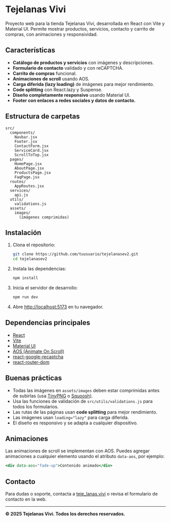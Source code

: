 # Tejelanas Vivi

Proyecto web para la tienda Tejelanas Vivi, desarrollada en React con Vite y Material UI. Permite mostrar productos, servicios, contacto y carrito de compras, con animaciones y responsividad.

## Características

- **Catálogo de productos y servicios** con imágenes y descripciones.
- **Formulario de contacto** validado y con reCAPTCHA.
- **Carrito de compras** funcional.
- **Animaciones de scroll** usando AOS.
- **Carga diferida (lazy loading)** de imágenes para mejor rendimiento.
- **Code splitting** con React.lazy y Suspense.
- **Diseño completamente responsivo** usando Material UI.
- **Footer con enlaces a redes sociales y datos de contacto.**

## Estructura de carpetas

```
src/
  components/
    Navbar.jsx
    Footer.jsx
    ContactForm.jsx
    ServiceCard.jsx
    ScrollToTop.jsx
  pages/
    HomePage.jsx
    AboutPage.jsx
    ProductsPage.jsx
    FaqPage.jsx
  routes/
    AppRoutes.jsx
  services/
    api.js
  utils/
    validations.js
  assets/
    images/
      (imágenes comprimidas)
```

## Instalación

1. Clona el repositorio:
   ```sh
   git clone https://github.com/tuusuario/tejelanasev2.git
   cd tejelanasev2
   ```

2. Instala las dependencias:
   ```sh
   npm install
   ```

3. Inicia el servidor de desarrollo:
   ```sh
   npm run dev
   ```

4. Abre [http://localhost:5173](http://localhost:5173) en tu navegador.

## Dependencias principales

- [React](https://react.dev/)
- [Vite](https://vitejs.dev/)
- [Material UI](https://mui.com/)
- [AOS (Animate On Scroll)](https://michalsnik.github.io/aos/)
- [react-google-recaptcha](https://www.npmjs.com/package/react-google-recaptcha)
- [react-router-dom](https://reactrouter.com/)

## Buenas prácticas

- Todas las imágenes en `assets/images` deben estar comprimidas antes de subirlas (usa [TinyPNG](https://tinypng.com/) o [Squoosh](https://squoosh.app/)).
- Usa las funciones de validación de `src/utils/validations.js` para todos los formularios.
- Las rutas de las páginas usan **code splitting** para mejor rendimiento.
- Las imágenes usan `loading="lazy"` para carga diferida.
- El diseño es responsivo y se adapta a cualquier dispositivo.

## Animaciones

Las animaciones de scroll se implementan con AOS. Puedes agregar animaciones a cualquier elemento usando el atributo `data-aos`, por ejemplo:

```jsx
<div data-aos="fade-up">Contenido animado</div>
```

## Contacto

Para dudas o soporte, contacta a [teje_lanas.vivi](https://www.instagram.com/teje_lanas.vivi) o revisa el formulario de contacto en la web.

---

**© 2025 Tejelanas Vivi. Todos los derechos reservados.**